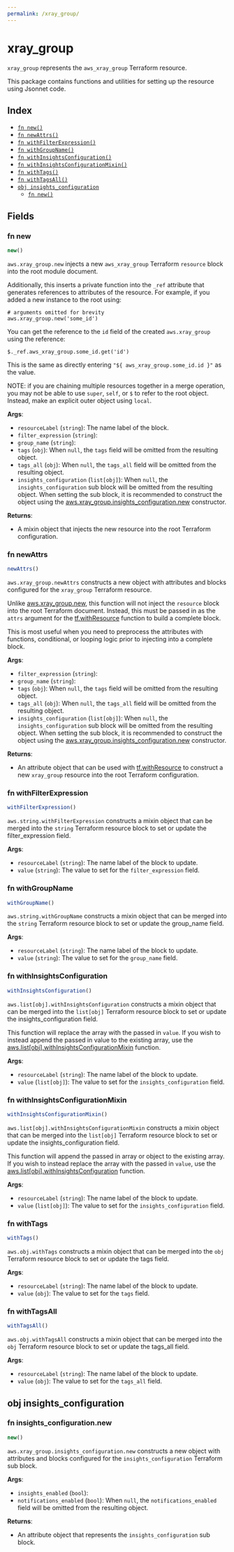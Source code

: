 ```yaml
---
permalink: /xray_group/
---
```


# xray_group

`xray_group` represents the `aws_xray_group` Terraform resource.



This package contains functions and utilities for setting up the resource using Jsonnet code.


## Index

* [`fn new()`](#fn-new)
* [`fn newAttrs()`](#fn-newattrs)
* [`fn withFilterExpression()`](#fn-withfilterexpression)
* [`fn withGroupName()`](#fn-withgroupname)
* [`fn withInsightsConfiguration()`](#fn-withinsightsconfiguration)
* [`fn withInsightsConfigurationMixin()`](#fn-withinsightsconfigurationmixin)
* [`fn withTags()`](#fn-withtags)
* [`fn withTagsAll()`](#fn-withtagsall)
* [`obj insights_configuration`](#obj-insights_configuration)
  * [`fn new()`](#fn-insights_configurationnew)

## Fields

### fn new

```ts
new()
```


`aws.xray_group.new` injects a new `aws_xray_group` Terraform `resource`
block into the root module document.

Additionally, this inserts a private function into the `_ref` attribute that generates references to attributes of the
resource. For example, if you added a new instance to the root using:

    # arguments omitted for brevity
    aws.xray_group.new('some_id')

You can get the reference to the `id` field of the created `aws.xray_group` using the reference:

    $._ref.aws_xray_group.some_id.get('id')

This is the same as directly entering `"${ aws_xray_group.some_id.id }"` as the value.

NOTE: if you are chaining multiple resources together in a merge operation, you may not be able to use `super`, `self`,
or `$` to refer to the root object. Instead, make an explicit outer object using `local`.

**Args**:
  - `resourceLabel` (`string`): The name label of the block.
  - `filter_expression` (`string`): 
  - `group_name` (`string`): 
  - `tags` (`obj`):  When `null`, the `tags` field will be omitted from the resulting object.
  - `tags_all` (`obj`):  When `null`, the `tags_all` field will be omitted from the resulting object.
  - `insights_configuration` (`list[obj]`):  When `null`, the `insights_configuration` sub block will be omitted from the resulting object. When setting the sub block, it is recommended to construct the object using the [aws.xray_group.insights_configuration.new](#fn-insights_configurationnew) constructor.

**Returns**:
- A mixin object that injects the new resource into the root Terraform configuration.


### fn newAttrs

```ts
newAttrs()
```


`aws.xray_group.newAttrs` constructs a new object with attributes and blocks configured for the `xray_group`
Terraform resource.

Unlike [aws.xray_group.new](#fn-new), this function will not inject the `resource`
block into the root Terraform document. Instead, this must be passed in as the `attrs` argument for the
[tf.withResource](https://github.com/tf-libsonnet/core/tree/main/docs#fn-withresource) function to build a complete block.

This is most useful when you need to preprocess the attributes with functions, conditional, or looping logic prior to
injecting into a complete block.

**Args**:
  - `filter_expression` (`string`): 
  - `group_name` (`string`): 
  - `tags` (`obj`):  When `null`, the `tags` field will be omitted from the resulting object.
  - `tags_all` (`obj`):  When `null`, the `tags_all` field will be omitted from the resulting object.
  - `insights_configuration` (`list[obj]`):  When `null`, the `insights_configuration` sub block will be omitted from the resulting object. When setting the sub block, it is recommended to construct the object using the [aws.xray_group.insights_configuration.new](#fn-insights_configurationnew) constructor.

**Returns**:
  - An attribute object that can be used with [tf.withResource](https://github.com/tf-libsonnet/core/tree/main/docs#fn-withresource) to construct a new `xray_group` resource into the root Terraform configuration.


### fn withFilterExpression

```ts
withFilterExpression()
```

`aws.string.withFilterExpression` constructs a mixin object that can be merged into the `string`
Terraform resource block to set or update the filter_expression field.



**Args**:
  - `resourceLabel` (`string`): The name label of the block to update.
  - `value` (`string`): The value to set for the `filter_expression` field.


### fn withGroupName

```ts
withGroupName()
```

`aws.string.withGroupName` constructs a mixin object that can be merged into the `string`
Terraform resource block to set or update the group_name field.



**Args**:
  - `resourceLabel` (`string`): The name label of the block to update.
  - `value` (`string`): The value to set for the `group_name` field.


### fn withInsightsConfiguration

```ts
withInsightsConfiguration()
```

`aws.list[obj].withInsightsConfiguration` constructs a mixin object that can be merged into the `list[obj]`
Terraform resource block to set or update the insights_configuration field.

This function will replace the array with the passed in `value`. If you wish to instead append the
passed in value to the existing array, use the [aws.list[obj].withInsightsConfigurationMixin](TODO) function.


**Args**:
  - `resourceLabel` (`string`): The name label of the block to update.
  - `value` (`list[obj]`): The value to set for the `insights_configuration` field.


### fn withInsightsConfigurationMixin

```ts
withInsightsConfigurationMixin()
```

`aws.list[obj].withInsightsConfigurationMixin` constructs a mixin object that can be merged into the `list[obj]`
Terraform resource block to set or update the insights_configuration field.

This function will append the passed in array or object to the existing array. If you wish
to instead replace the array with the passed in `value`, use the [aws.list[obj].withInsightsConfiguration](TODO)
function.


**Args**:
  - `resourceLabel` (`string`): The name label of the block to update.
  - `value` (`list[obj]`): The value to set for the `insights_configuration` field.


### fn withTags

```ts
withTags()
```

`aws.obj.withTags` constructs a mixin object that can be merged into the `obj`
Terraform resource block to set or update the tags field.



**Args**:
  - `resourceLabel` (`string`): The name label of the block to update.
  - `value` (`obj`): The value to set for the `tags` field.


### fn withTagsAll

```ts
withTagsAll()
```

`aws.obj.withTagsAll` constructs a mixin object that can be merged into the `obj`
Terraform resource block to set or update the tags_all field.



**Args**:
  - `resourceLabel` (`string`): The name label of the block to update.
  - `value` (`obj`): The value to set for the `tags_all` field.


## obj insights_configuration



### fn insights_configuration.new

```ts
new()
```


`aws.xray_group.insights_configuration.new` constructs a new object with attributes and blocks configured for the `insights_configuration`
Terraform sub block.



**Args**:
  - `insights_enabled` (`bool`): 
  - `notifications_enabled` (`bool`):  When `null`, the `notifications_enabled` field will be omitted from the resulting object.

**Returns**:
  - An attribute object that represents the `insights_configuration` sub block.
